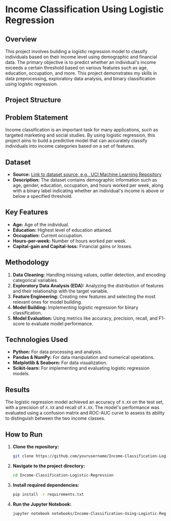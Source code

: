 # Income Classification Using Logistic Regression

## Overview
This project involves building a logistic regression model to classify individuals based on their income level using demographic and financial data. The primary objective is to predict whether an individual's income exceeds a certain threshold based on various features such as age, education, occupation, and more. This project demonstrates my skills in data preprocessing, exploratory data analysis, and binary classification using logistic regression.

## Project Structure


## Problem Statement
Income classification is an important task for many applications, such as targeted marketing and social studies. By using logistic regression, this project aims to build a predictive model that can accurately classify individuals into income categories based on a set of features.

## Dataset
- **Source:** [Link to dataset source, e.g., UCI Machine Learning Repository](https://archive.ics.uci.edu/ml/datasets/Adult)
- **Description:** The dataset contains demographic information such as age, gender, education, occupation, and hours worked per week, along with a binary label indicating whether an individual's income is above or below a specified threshold.

## Key Features
- **Age:** Age of the individual.
- **Education:** Highest level of education attained.
- **Occupation:** Current occupation.
- **Hours-per-week:** Number of hours worked per week.
- **Capital-gain and Capital-loss:** Financial gains or losses.

## Methodology
1. **Data Cleaning:** Handling missing values, outlier detection, and encoding categorical variables.
2. **Exploratory Data Analysis (EDA):** Analyzing the distribution of features and their relationship with the target variable.
3. **Feature Engineering:** Creating new features and selecting the most relevant ones for model building.
4. **Model Building:** Implementing logistic regression for binary classification.
5. **Model Evaluation:** Using metrics like accuracy, precision, recall, and F1-score to evaluate model performance.

## Technologies Used
- **Python:** For data processing and analysis.
- **Pandas & NumPy:** For data manipulation and numerical operations.
- **Matplotlib & Seaborn:** For data visualization.
- **Scikit-learn:** For implementing and evaluating logistic regression models.

## Results
The logistic regression model achieved an accuracy of `X.XX` on the test set, with a precision of `X.XX` and recall of `X.XX`. The model's performance was evaluated using a confusion matrix and ROC-AUC curve to assess its ability to distinguish between the two income classes.

## How to Run
1. **Clone the repository:**
   ```bash
   git clone https://github.com/yourusername/Income-Classification-Logistic-Regression.git
2. **Navigate to the project directory:**
   ```bash
   cd Income-Classification-Logistic-Regression
3. **Install required dependencies:**
   ```bash
   pip install -r requirements.txt
4. **Run the Jupyter Notebook:**
   ```bash
   jupyter notebook notebooks/Income-Classification-Using-Logistic-Regression.ipynb
